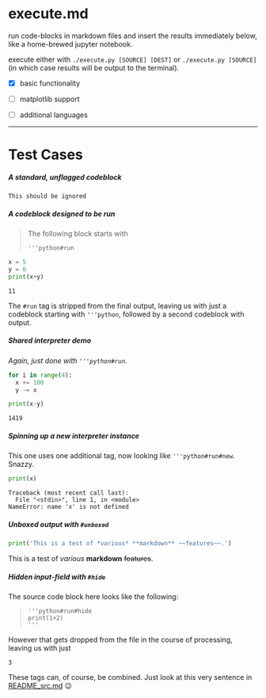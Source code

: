 # execute.md
run code-blocks in markdown files and insert the results immediately below, like a home-brewed jupyter notebook.

execute either with `./execute.py [SOURCE] [DEST]` or `./execute.py [SOURCE]` (in which case results will be output to the terminal).

- [x] basic functionality
- [ ] matplotlib support
- [ ] additional languages 


---

# Test Cases

##### A standard, unflagged codeblock
```
This should be ignored
```

##### A codeblock designed to be run
> The following block starts with
> ```
> '''python#run
> ```
```python
x = 5
y = 6
print(x+y)
```
```
11
```
The `#run` tag is stripped from the final output, leaving us with just a codeblock starting with `'''python`, followed by a second codeblock with output.

##### Shared interpreter demo
*Again, just done with `'''python#run`.*

```python
for i in range(4):
  x += 100
  y -= x

print(x-y)
```
```
1419
```

##### Spinning up a new interpreter instance
This one uses one additional tag, now looking like `'''python#run#new`. Snazzy.
```python
print(x)
```
```
Traceback (most recent call last):
  File "<stdin>", line 1, in <module>
NameError: name 'x' is not defined
```

##### Unboxed output with `#unboxed`
```python
print('This is a test of *various* **markdown** ~~features~~.')
```

This is a test of *various* **markdown** ~~features~~.


##### Hidden input-field with `#hide`
The source code block here looks like the following:
> ```
> '''python#run#hide
> print(1+2)
> '''
> ```
However that gets dropped from the file in the course of processing, leaving us with just
```
3
```


These tags can, of course, be combined. Just look at this very sentence in [README_src.md](./README_src.md) 😉

